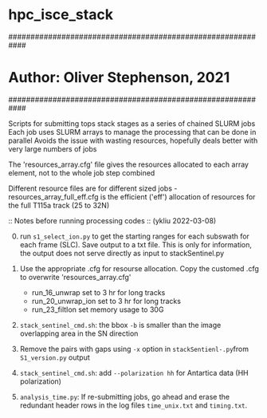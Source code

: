# hpc_isce_stack


############################################################
# Author: Oliver Stephenson, 2021                          #
############################################################


Scripts for submitting tops stack stages as a series of chained SLURM jobs
Each job uses SLURM arrays to manage the processing that can be done in parallel
Avoids the issue with wasting resources, hopefully deals better with very large numbers of jobs

The 'resources_array.cfg' file gives the resources allocated to each array element, not to the whole job step combined

Different resource files are for different sized jobs - resources_array_full_eff.cfg is the efficient ('eff') allocation of resources for the full T115a track (25 to 32N)


:: Notes before running processing codes ::
(ykliu 2022-03-08)

0. run `s1_select_ion.py` to get the starting ranges for each subswath for each frame (SLC). Save output to a txt file.
        This is only for information, the output does not serve directly as input to stackSentinel.py

1. Use the appropriate .cfg for resourse allocation. Copy the customed .cfg to overwrite 'resources_array.cfg'

    - run_16_unwrap         set to 3 hr for long tracks
    - run_20_unwrap_ion     set to 3 hr for long tracks
    - run_23_filtIon        set memory usage to 30G

2. `stack_sentinel_cmd.sh`: the bbox `-b` is smaller than the image overlapping area in the SN direction

3. Remove the pairs with gaps using `-x` option in `stackSentienl-.py`from `S1_version.py` output

4. `stack_sentinel_cmd.sh`: add  `--polarization hh` for Antartica data (HH polarization)

5. `analysis_time.py`: If re-submitting jobs, go ahead and erase the redundant header rows in the log files `time_unix.txt` and `timing.txt`.

